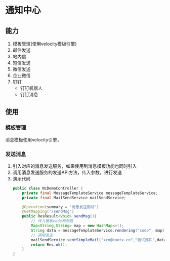 # 通知中心

## 能力
1. 模板管理(使用velocity模板引擎)
2. 邮件发送
3. 站内信
4. 短信发送
5. 微信发送
6. 企业微信
7. 钉钉
   - 钉钉机器人
   - 钉钉消息
## 使用
### 模板管理
消息模板使用velocity引擎，

### 发送消息
1. 引入对应的消息发送服务，如果使用到消息模板功能也同时引入
2. 调用消息发送服务的发送API方法，传入参数，进行发送
1. 演示代码
   ```java
   public class NcDemoController {
       private final MessageTemplateService messageTemplateService;
       private final MailSendService mailSendService;
   
       @Operation(summary = "消息发送测试")
       @GetMapping("/sendMsg")
       public ResResult<Void> sendMsg(){
           // 传入模板code和参数
           Map<String,String> map = new HashMap<>();
           String data = messageTemplateService.rendering("code", map);
           // 调用发送
           mailSendService.sentSimpleMail("xxm@bootx.cn","测试邮件",data);
           return Res.ok();
       }
   }
   ```


